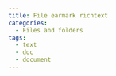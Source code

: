 ```yaml
---
title: File earmark richtext
categories:
  - Files and folders
tags:
  - text
  - doc
  - document
---
```

